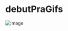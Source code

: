 # debutPraGifs


![image](https://github.com/user-attachments/assets/a97ae6bb-2ac5-475b-a018-e0e4c5663d96)
